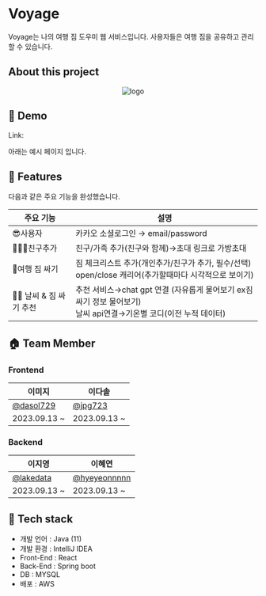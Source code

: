 # Voyage
Voyage는 나의 여행 짐 도우미 웹 서비스입니다. 사용자들은 여행 짐을 공유하고 관리할 수 있습니다.

## About this project
<div align=center>
  
![logo](https://github.com/trippack-voyage/.github/assets/94455716/dc8fb28f-9031-432e-8b55-a5832d93f59e)

</div>


## 🔗 Demo

Link: 

아래는 예시 페이지 입니다.

## 🚀 Features
다음과 같은  주요 기능을 완성했습니다.

| 주요 기능 | 설명 |
| --- | --- |
|😎사용자 | 카카오 소셜로그인 → email/password |
|👨‍👨‍👦친구추가                        | 친구/가족 추가(친구와 함께)→초대 링크로 가방초대                                                                                                                      |
|💺여행 짐 싸기 | 짐 체크리스트 추가(개인추가/친구가 추가, 필수/선택)</br>open/close 캐리어(추가할때마다 시각적으로 보이기)                                                               |
|👍🏻 날씨 & 짐 싸기 추천  | 추천 서비스→chat gpt 연결 (자유롭게 물어보기 ex짐싸기 정보 물어보기) </br>날씨 api연결→기온별 코디(이전 누적 데이터)                             |

## 🏠 Team Member

### Frontend

| 이미지<br> | 이다솔 |
| --- | --- |
| [@dasol729](https://github.com/dasol729) | [@jpg723](https://github.com/jpg723) |
| 2023.09.13 ~ | 2023.09.13 ~ |

### Backend

| 이지영<br> | 이혜연 |
| --- | --- |
| [@lakedata](https://github.com/lakedata)    | [@hyeyeonnnnn](https://github.com/hyeyeonnnnn)   | 
| 2023.09.13 ~ | 2023.09.13 ~ |

## 🔨 Tech stack
- 개발 언어 : Java (11)
- 개발 환경 : IntelliJ IDEA
- Front-End : React
- Back-End : Spring boot
- DB : MYSQL
- 배포 : AWS

<!--

**Here are some ideas to get you started:**

🙋‍♀️ A short introduction - what is your organization all about?
🌈 Contribution guidelines - how can the community get involved?
👩‍💻 Useful resources - where can the community find your docs? Is there anything else the community should know?
🍿 Fun facts - what does your team eat for breakfast?
🧙 Remember, you can do mighty things with the power of [Markdown](https://docs.github.com/github/writing-on-github/getting-started-with-writing-and-formatting-on-github/basic-writing-and-formatting-syntax)
-->

<!--

**Here are some ideas to get you started:**

🙋‍♀️ A short introduction - what is your organization all about?
🌈 Contribution guidelines - how can the community get involved?
👩‍💻 Useful resources - where can the community find your docs? Is there anything else the community should know?
🍿 Fun facts - what does your team eat for breakfast?
🧙 Remember, you can do mighty things with the power of [Markdown](https://docs.github.com/github/writing-on-github/getting-started-with-writing-and-formatting-on-github/basic-writing-and-formatting-syntax)
-->
